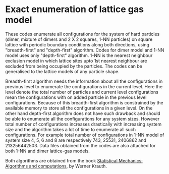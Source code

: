 # Exact enumeration of lattice gas model
These codes enumerate all configurations for the system of hard particles (dimer,  mixture of dimers and 2 X 2 squares, 1-NN particles) on square lattice with periodic boundary conditions along both directions, using "breadth-first" and "depth-first" algorithm. Codes for dimer model and 1-NN model uses only "depth-first" algorithm. 1-NN is the nearest neighbour exclusion model in which lattice sites upto 1st nearest neighbour are excluded from being occupied by the particles. The codes can be generalised to the lattice models of any particle shape.

Breadth-first algorithm needs the information about all the configurations in previous level to enumerate the configurations in the current level. Here the level 
denote the total number of particles and current level configurations mean the configurations with on added particle in the previous level configurations. Because 
of this breadth-first algorithm is constrained by the available memory to store all the configurations in a given level. On the other hand depth-first algorithm 
does not have such drawback and should be able to enumerate all the configurations for any system sizes. However total number of configurations increases drastically
with increasing system size and the algorithm takes a lot of time to enumerate all such configurations. For example total number of configurations in 1-NN model of
system size 4, 5, 6 and 8 are respectively 743, 25531, 2406862 and 213256442503. Data files obtained from the codes are also attached for both 1-NN and dimer
lattice-gas models.

Both algorithms are obtained from the book [Statistical Mechanics: Algorithms and computations](https://global.oup.com/ukhe/product/statistical-mechanics-algorithms-and-computations-9780198515364?cc=gb&lang=en&), by Werner Krauth.
